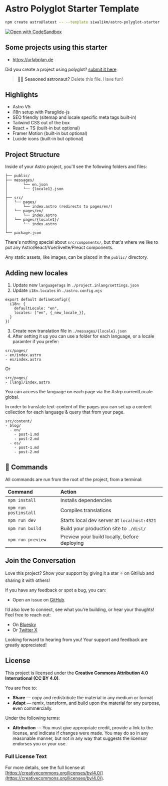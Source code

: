 # Astro Polyglot Starter Template

```sh
npm create astro@latest -- --template siwalikm/astro-polyglot-starter
```


[![Open with CodeSandbox](https://assets.codesandbox.io/github/button-edit-lime.svg)](https://codesandbox.io/p/github/siwalikm/astro-polyglot-starter/main)

## Some projects using this starter
- https://urlabplan.de

Did you create a project using polyglot? [submit it here](https://github.com/siwalikm/astro-polyglot-starter/issues)

> 🧑‍🚀 **Seasoned astronaut?** Delete this file. Have fun!
## Highlights
- Astro V5
- i18n setup with Paraglide-js 
- SEO friendly (sitemap and locale specific meta tags built-in)
- Tailwind CSS out of the box
- React + TS (built-in but optional)
- Framer Motion (built-in but optional)
- Lucide icons (built-in but optional)

## Project Structure

Inside of your Astro project, you'll see the following folders and files:

```text
├── public/
├── messages/
│       └── en.json
│       └── {locale1}.json
│
├── src/
│   └── pages/
│       └── index.astro (redirects to pages/en/)
│   └── pages/en/
│       └── index.astro
│   └── pages/{locale1}/
│       └── index.astro
│
└── package.json
```

There's nothing special about `src/components/`, but that's where we like to put any Astro/React/Vue/Svelte/Preact components.

Any static assets, like images, can be placed in the `public/` directory.

## Adding new locales
1. Update new `languageTags` in `./project.inlang/settings.json`
2. Update `i18n.locales` in `./astro.config.mjs`
```
export default defineConfig({
  i18n: {
    defaultLocale: "en",
    locales: ["en", {_new_locale_}],
  }
})
```
3. Create new translation file in `./messages/{locale}.json`
4. After setting it up you can use a folder for each language, or a locale paramter if you prefer:
```
src/pages/
- en/index.astro
- es/index.astro
```
Or
```
src/pages/
- [lang]/index.astro
```
You can access the language on each page via the Astrp.currentLocale global.

In order to translate text-content of the pages you can set up a content collection for each language & query that from your page.
```
src/content/
- blog/
  - en/
    - post-1.md
    - post-2.md
  - es/
    - post-1.md
    - post-2.md
```

## 🧞 Commands

All commands are run from the root of the project, from a terminal:

| Command                   | Action                                           |
| :------------------------ | :----------------------------------------------- |
| `npm install`             | Installs dependencies                            |
| `npm run postinstall`     | Compiles translations                            |
| `npm run dev`             | Starts local dev server at `localhost:4321`      |
| `npm run build`           | Build your production site to `./dist/`          |
| `npm run preview`         | Preview your build locally, before deploying     |


## Join the Conversation

Love this project? Show your support by giving it a star ⭐ on GitHub and sharing it with others!  

If you have any feedback or spot a bug, you can:  
- Open an issue on [GitHub](https://github.com/siwalikm/astro-polyglot-starter/issues).  

I’d also love to connect, see what you're building, or hear your thoughts! Feel free to reach out:  
- On [Bluesky](https://bsky.app/profile/siwalik.in)  
- Or [Twitter X](https://x.com/siwalikm)  

Looking forward to hearing from you!
Your support and feedback are greatly appreciated!

## License

This project is licensed under the **Creative Commons Attribution 4.0 International (CC BY 4.0)**. 

You are free to:
- **Share** — copy and redistribute the material in any medium or format
- **Adapt** — remix, transform, and build upon the material for any purpose, even commercially.

Under the following terms:
- **Attribution** — You must give appropriate credit, provide a link to the license, and indicate if changes were made. You may do so in any reasonable manner, but not in any way that suggests the licensor endorses you or your use.

### Full License Text
For more details, see the full license at [https://creativecommons.org/licenses/by/4.0/](https://creativecommons.org/licenses/by/4.0/).
